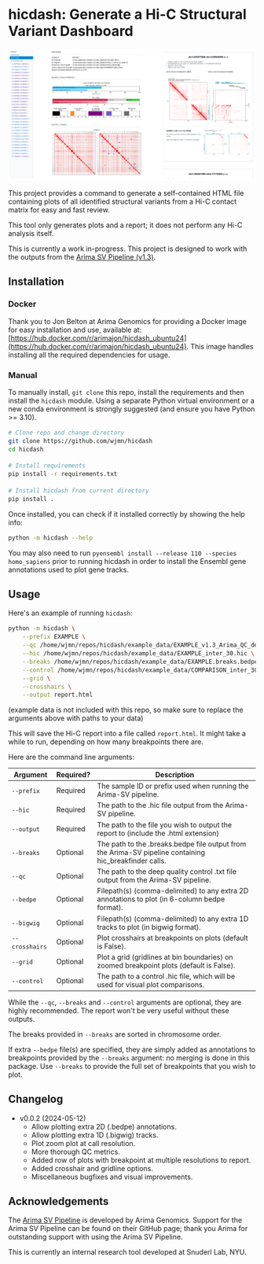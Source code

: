# hicdash: Generate a Hi-C Structural Variant Dashboard

![hicdash screenshot](images/screenshot.png)

This project provides a command to generate a self-contained HTML file containing plots of all identified structural variants from a Hi-C contact matrix for easy and fast review. 

This tool only generates plots and a report; it does not perform any Hi-C analysis itself. 

This is currently a work in-progress. This project is designed to work with the outputs from the [Arima SV Pipeline (v1.3)](https://github.com/ArimaGenomics/Arima-SV-Pipeline).

## Installation

### Docker 

Thank you to Jon Belton at Arima Genomics for providing a Docker image for easy installation and use, available at: [https://hub.docker.com/r/arimajon/hicdash_ubuntu24](https://hub.docker.com/r/arimajon/hicdash_ubuntu24). This image handles installing all the required dependencies for usage. 

### Manual

To manually install, `git clone` this repo, install the requirements and then install the `hicdash` module. Using a separate Python virtual environment or a new conda environment is strongly suggested (and ensure you have Python >= 3.10). 

```bash
# Clone repo and change directory
git clone https://github.com/wjmn/hicdash
cd hicdash

# Install requirements
pip install -r requirements.txt

# Install hicdash from current directory
pip install .
```

Once installed, you can check if it installed correctly by showing the help info:

```bash
python -m hicdash --help
```

You may also need to run `pyensembl install --release 110 --species homo_sapiens` prior to running hicdash in order to install the Ensembl gene annotations used to plot gene tracks. 

## Usage

Here's an example of running `hicdash`:

```bash
python -m hicdash \
    --prefix EXAMPLE \
    --qc /home/wjmn/repos/hicdash/example_data/EXAMPLE_v1.3_Arima_QC_deep.txt \
    --hic /home/wjmn/repos/hicdash/example_data/EXAMPLE_inter_30.hic \
    --breaks /home/wjmn/repos/hicdash/example_data/EXAMPLE.breaks.bedpe \
    --control /home/wjmn/repos/hicdash/example_data/COMPARISON_inter_30.hic \
    --grid \
    --crosshairs \
    --output report.html 
```

(example data is not included with this repo, so make sure to replace the arguments above with paths to your data)

This will save the Hi-C report into a file called `report.html`. It might take a while to run, depending on how many breakpoints there are. 

Here are the command line arguments:

| Argument | Required? | Description | 
|----------|-----------|-------------|
| `--prefix` | Required | The sample ID or prefix used when running the Arima-SV pipeline. |
| `--hic` | Required | The path to the .hic file output from the Arima-SV pipeline. | 
| `--output` | Required | The path to the file you wish to output the report to (include the .html extension) |
| `--breaks` | Optional | The path to the .breaks.bedpe file output from the Arima-SV pipeline containing hic_breakfinder calls. | 
| `--qc` | Optional | The path to the deep quality control .txt file output from the Arima-SV pipeline. |
| `--bedpe` | Optional | Filepath(s) (comma-delimited) to any extra 2D annotations to plot (in 6-column bedpe format). |
| `--bigwig` | Optional | Filepath(s) (comma-delimited) to any extra 1D tracks to plot (in bigwig format). |
| `--crosshairs` | Optional | Plot crosshairs at breakpoints on plots (default is False). |
| `--grid` | Optional | Plot a grid (gridlines at bin boundaries) on zoomed breakpoint plots (default is False). |
| `--control` | Optional | The path to a control .hic file, which will be used for visual plot comparisons. |

While the `--qc`, `--breaks` and `--control` arguments are optional, they are highly recommended. The report won't be very useful without these outputs. 

The breaks provided in `--breaks` are sorted in chromosome order. 

If extra `--bedpe` file(s) are specified, they are simply added as annotations to breakpoints provided by the `--breaks` argument: no merging is done in this package. Use `--breaks` to provide the full set of breakpoints that you wish to plot. 

## Changelog

* v0.0.2 (2024-05-12)
    * Allow plotting extra 2D (.bedpe) annotations.
    * Allow plotting extra 1D (.bigwig) tracks.
    * Plot zoom plot at call resolution. 
    * More thorough QC metrics.
    * Added row of plots with breakpoint at multiple resolutions to report. 
    * Added crosshair and gridline options. 
    * Miscellaneous bugfixes and visual improvements. 

## Acknowledgements

The [Arima SV Pipeline](https://github.com/ArimaGenomics/Arima-SV-Pipeline) is developed by Arima Genomics. Support for the Arima SV Pipeline can be found on their GitHub page; thank you Arima for outstanding support with using the Arima SV Pipeline. 

This is currently an internal research tool developed at Snuderl Lab, NYU. 
